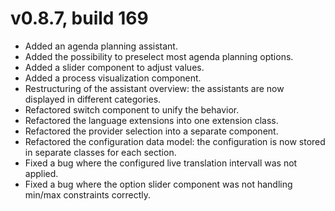 # v0.8.7, build 169
- Added an agenda planning assistant.
- Added the possibility to preselect most agenda planning options.
- Added a slider component to adjust values.
- Added a process visualization component.
- Restructuring of the assistant overview: the assistants are now displayed in different categories.
- Refactored switch component to unify the behavior.
- Refactored the language extensions into one extension class.
- Refactored the provider selection into a separate component.
- Refactored the configuration data model: the configuration is now stored in separate classes for each section.
- Fixed a bug where the configured live translation intervall was not applied.
- Fixed a bug where the option slider component was not handling min/max constraints correctly.